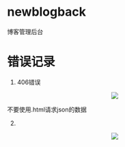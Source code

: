 # newblogback
博客管理后台



# 错误记录
1. 406错误
<div align="center">

![](http://image.wenzhihuai.com/images/20170928034602.png)

</div>

不要使用.html请求json的数据

2.





<div align="center">

![](https://upyuncdn.wenzhihuai.com/20190404095747289171304.png)

</div>

